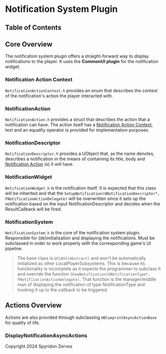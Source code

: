 # Notification System Plugin

## Table of Contents

## Core Overview
The notification system plugin offers a straight-forward way to display notifications to the player. It uses the **CommonUI plugin** for the notification widget.

### Notification Action Context
`NotificationActionContext.h` provides an enum that describes the context of the notification's action the player interacted with.

### NotificationAction
`NotificationAction.h` provides a struct that describes the action that a notification can have. The action itself has a [Notification Action Context](#notification-action-context), text and an equality operator is provided for implementation purposes.

### NotificationDescriptor
`NotificationDescriptor.h` provides a UObject that, as the name denotes, describes a notification in the means of containing its title, body and [Notification Action](#notificationaction) (s) it will have.

### NotificationWidget
`NotificationWidget.h` is the notification itself. It is expected that this class will be inherited and that the `SetupNotification(UNotificationDescriptor*,
FNotificationActionDelegate)` will be overwritten since it sets up the notification based on the input NotificationDescriptor and decides when the ResultCallback will be fired.

### NotificationSystem
`NotificationSystem.h` is the core of the notification system plugin. Responsible for (de)initialization and displaying the notifications. Must be subclassed in order to work properly with the corresponding game's UI pipeline.

>The base class is `UCLASS(Abstract)` and won't be automatically initialized as other LocalPlayerSubsystems. This is because its functionality is incomplete as it expects the programmer to subclass it and override the function `ShowNotification(UNotificationType*, FNotificationActionDelegate)`. That function is the manager/middle man of displaying the notification of type NotificationType and hooking it up to the callback to be triggered.

## Actions Overview
Actions are also provided through subclassing `UBlueprintAsyncActionBase` for quality of life.

### DisplayNotificationAsyncActions


Copyright 2024 Spyridon Zervos